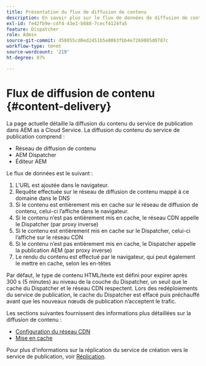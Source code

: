 ```yaml
---
title: Présentation du flux de diffusion de contenu
description: En savoir plus sur le flux de données de diffusion de contenu et comment publier votre contenu
exl-id: fe42fb9e-cdf4-43e1-b688-7cecf4124fa5
feature: Dispatcher
role: Admin
source-git-commit: d58055cd0ed2451b5e8063fbb4e7269885d0787c
workflow-type: tm+mt
source-wordcount: '219'
ht-degree: 87%

---
```


# Flux de diffusion de contenu {#content-delivery}

La page actuelle détaille la diffusion du contenu du service de publication dans AEM as a Cloud Service. La diffusion du contenu du service de publication comprend :

* Réseau de diffusion de contenu
* AEM Dispatcher
* Éditeur AEM

Le flux de données est le suivant :

1. L’URL est ajoutée dans le navigateur.
1. Requête effectuée sur le réseau de diffusion de contenu mappé à ce domaine dans le DNS
1. Si le contenu est entièrement mis en cache sur le réseau de diffusion de contenu, celui-ci l’affiche dans le navigateur.
1. Si le contenu n’est pas entièrement mis en cache, le réseau CDN appelle le Dispatcher (par proxy inverse)
1. Si le contenu est entièrement mis en cache sur le Dispatcher, celui-ci l’affiche sur le réseau CDN
1. Si le contenu n’est pas entièrement mis en cache, le Dispatcher appelle la publication AEM (par proxy inverse)
1. Le rendu du contenu est effectué par le navigateur, qui peut également le mettre en cache, selon les en-têtes

Par défaut, le type de contenu HTML/texte est défini pour expirer après 300 s (5 minutes) au niveau de la couche du Dispatcher, un seuil que le cache du Dispatcher et le réseau CDN respectent. Lors des redéploiements du service de publication, le cache du Dispatcher est effacé puis préchauffé avant que les nouveaux nœuds de publication n’acceptent le trafic.

Les sections suivantes fournissent des informations plus détaillées sur la diffusion de contenu :
* [Configuration du réseau CDN](/help/implementing/dispatcher/cdn.md)
* [Mise en cache](/help/implementing/dispatcher/caching.md)

Pour plus d’informations sur la réplication du service de création vers le service de publication, voir [Réplication](/help/operations/replication.md).
